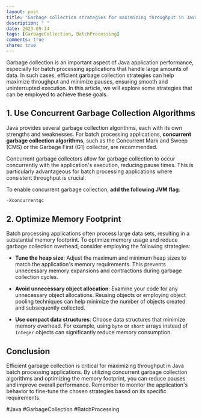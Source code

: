 ```yaml
---
layout: post
title: "Garbage collection strategies for maximizing throughput in Java batch processing applications"
description: " "
date: 2023-09-14
tags: [GarbageCollection, BatchProcessing]
comments: true
share: true
---
```


Garbage collection is an important aspect of Java application performance, especially for batch processing applications that handle large amounts of data. In such cases, efficient garbage collection strategies can help maximize throughput and minimize pauses, ensuring smooth and uninterrupted execution. In this article, we will explore some strategies that can be employed to achieve these goals.

## 1. Use Concurrent Garbage Collection Algorithms

Java provides several garbage collection algorithms, each with its own strengths and weaknesses. For batch processing applications, **concurrent garbage collection algorithms**, such as the Concurrent Mark and Sweep (CMS) or the Garbage First (G1) collector, are recommended.

Concurrent garbage collectors allow for garbage collection to occur concurrently with the application's execution, reducing pause times. This is particularly advantageous for batch processing applications where consistent throughput is crucial.

To enable concurrent garbage collection, **add the following JVM flag**:

```java
-Xconcurrentgc
```

## 2. Optimize Memory Footprint

Batch processing applications often process large data sets, resulting in a substantial memory footprint. To optimize memory usage and reduce garbage collection overhead, consider employing the following strategies:

- **Tune the heap size**: Adjust the maximum and minimum heap sizes to match the application's memory requirements. This prevents unnecessary memory expansions and contractions during garbage collection cycles.

- **Avoid unnecessary object allocation**: Examine your code for any unnecessary object allocations. Reusing objects or employing object pooling techniques can help minimize the number of objects created and subsequently collected.

- **Use compact data structures**: Choose data structures that minimize memory overhead. For example, using `byte` or `short` arrays instead of `Integer` objects can significantly reduce memory consumption.

## Conclusion

Efficient garbage collection is critical for maximizing throughput in Java batch processing applications. By utilizing concurrent garbage collection algorithms and optimizing the memory footprint, you can reduce pauses and improve overall performance. Remember to monitor the application's behavior to fine-tune the chosen strategies based on its specific requirements.

#Java #GarbageCollection #BatchProcessing